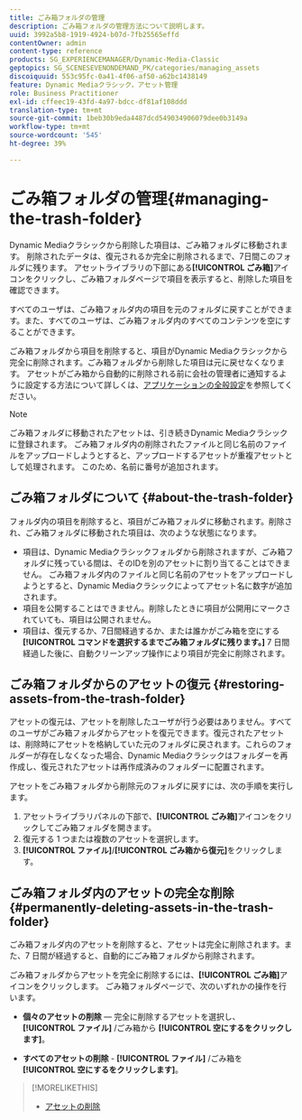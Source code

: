 ```yaml
---
title: ごみ箱フォルダの管理
description: ごみ箱フォルダの管理方法について説明します。
uuid: 3992a5b8-1919-4924-b07d-7fb25565effd
contentOwner: admin
content-type: reference
products: SG_EXPERIENCEMANAGER/Dynamic-Media-Classic
geptopics: SG_SCENESEVENONDEMAND_PK/categories/managing_assets
discoiquuid: 553c95fc-0a41-4f06-af50-a62bc1438149
feature: Dynamic Mediaクラシック，アセット管理
role: Business Practitioner
exl-id: cffeec19-43fd-4a97-bdcc-df81af108ddd
translation-type: tm+mt
source-git-commit: 1beb30b9eda4487dcd549034906079dee0b3149a
workflow-type: tm+mt
source-wordcount: '545'
ht-degree: 39%

---
```


# ごみ箱フォルダの管理{#managing-the-trash-folder}

Dynamic Mediaクラシックから削除した項目は、ごみ箱フォルダに移動されます。 削除されたデータは、復元されるか完全に削除されるまで、7日間このフォルダに残ります。 アセットライブラリの下部にある&#x200B;**[!UICONTROL ごみ箱]**&#x200B;アイコンをクリックし、ごみ箱フォルダページで項目を表示すると、削除した項目を確認できます。

すべてのユーザは、ごみ箱フォルダ内の項目を元のフォルダに戻すことができます。また、すべてのユーザは、ごみ箱フォルダ内のすべてのコンテンツを空にすることができます。

ごみ箱フォルダから項目を削除すると、項目がDynamic Mediaクラシックから完全に削除されます。ごみ箱フォルダから削除した項目は元に戻せなくなります。 アセットがごみ箱から自動的に削除される前に会社の管理者に通知するように設定する方法について詳しくは、[アプリケーションの全般設定](application-setup.md#general_settings)を参照してください。

>[!NOTE]
>
>ごみ箱フォルダに移動されたアセットは、引き続きDynamic Mediaクラシックに登録されます。 ごみ箱フォルダ内の削除されたファイルと同じ名前のファイルをアップロードしようとすると、アップロードするアセットが重複アセットとして処理されます。 このため、名前に番号が追加されます。

## ごみ箱フォルダについて {#about-the-trash-folder}

フォルダ内の項目を削除すると、項目がごみ箱フォルダに移動されます。削除され、ごみ箱フォルダに移動された項目は、次のような状態になります。

* 項目は、Dynamic Mediaクラシックフォルダから削除されますが、ごみ箱フォルダに残っている間は、そのIDを別のアセットに割り当てることはできません。 ごみ箱フォルダ内のファイルと同じ名前のアセットをアップロードしようとすると、Dynamic Mediaクラシックによってアセット名に数字が追加されます。
* 項目を公開することはできません。削除したときに項目が公開用にマークされていても、項目は公開されません。
* 項目は、復元するか、7日間経過するか、または誰かがごみ箱を空にする&#x200B;**[!UICONTROL コマンドを選択するまでごみ箱フォルダに残ります。]** 7 日間経過した後に、自動クリーンアップ操作により項目が完全に削除されます。

## ごみ箱フォルダからのアセットの復元  {#restoring-assets-from-the-trash-folder}

アセットの復元は、アセットを削除したユーザが行う必要はありません。すべてのユーザがごみ箱フォルダからアセットを復元できます。復元されたアセットは、削除時にアセットを格納していた元のフォルダに戻されます。これらのフォルダーが存在しなくなった場合、Dynamic Mediaクラシックはフォルダーを再作成し、復元されたアセットは再作成済みのフォルダーに配置されます。

アセットをごみ箱フォルダから削除元のフォルダに戻すには、次の手順を実行します。

1. アセットライブラリパネルの下部で、**[!UICONTROL ごみ箱]**&#x200B;アイコンをクリックしてごみ箱フォルダを開きます。
1. 復元する 1 つまたは複数のアセットを選択します。
1. **[!UICONTROL ファイル]**/**[!UICONTROL ごみ箱から復元]**&#x200B;をクリックします。

## ごみ箱フォルダ内のアセットの完全な削除 {#permanently-deleting-assets-in-the-trash-folder}

ごみ箱フォルダ内のアセットを削除すると、アセットは完全に削除されます。また、7 日間が経過すると、自動的にごみ箱フォルダから削除されます。

ごみ箱フォルダからアセットを完全に削除するには、**[!UICONTROL ごみ箱]**&#x200B;アイコンをクリックします。 ごみ箱フォルダページで、次のいずれかの操作を行います。

* **個々のアセットの削除**  — 完全に削除するアセットを選択し、 **[!UICONTROL ファイル]** /ごみ箱から **[!UICONTROL 空にするをクリックします]**。

* **すべてのアセットの削除** - **[!UICONTROL ファイル]** /ごみ箱を **[!UICONTROL 空にするをクリックします]**。

>[!MORELIKETHIS]
>
>* [アセットの削除](moving-renaming-deleting-assets.md#delete_assets)

